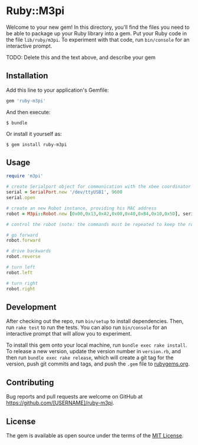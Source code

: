# Ruby::M3pi

Welcome to your new gem! In this directory, you'll find the files you need to be able to package up your Ruby library into a gem. Put your Ruby code in the file `lib/ruby/m3pi`. To experiment with that code, run `bin/console` for an interactive prompt.

TODO: Delete this and the text above, and describe your gem

## Installation

Add this line to your application's Gemfile:

```ruby
gem 'ruby-m3pi'
```

And then execute:

    $ bundle

Or install it yourself as:

    $ gem install ruby-m3pi

## Usage

```ruby
require 'm3pi'

# create Serialport object for communication with the xbee coordinator
serial = SerialPort.new '/dev/ttyUSB1', 9600
serial.open

# create an new Robot instance, providing his MAC address
robot = M3pi::Robot.new [0x00,0x13,0xA2,0x00,0x40,0xB4,0x10,0x5D], serial

# control the robot (note: the commands must be repeated to keep the robot driving)

# go forward
robot.forward

# drive backwards
robot.reverse

# turn left
robot.left

# turn right
robot.right
```

## Development

After checking out the repo, run `bin/setup` to install dependencies. Then, run `rake test` to run the tests. You can also run `bin/console` for an interactive prompt that will allow you to experiment.

To install this gem onto your local machine, run `bundle exec rake install`. To release a new version, update the version number in `version.rb`, and then run `bundle exec rake release`, which will create a git tag for the version, push git commits and tags, and push the `.gem` file to [rubygems.org](https://rubygems.org).

## Contributing

Bug reports and pull requests are welcome on GitHub at https://github.com/[USERNAME]/ruby-m3pi.


## License

The gem is available as open source under the terms of the [MIT License](http://opensource.org/licenses/MIT).
